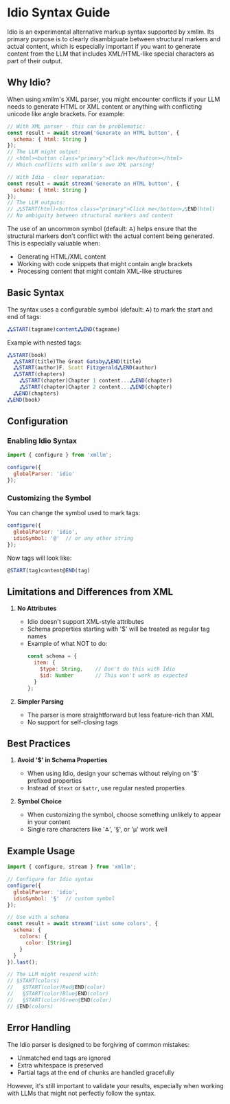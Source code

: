 # Idio Syntax Guide

Idio is an experimental alternative markup syntax supported by xmllm. Its primary purpose is to clearly disambiguate between structural markers and actual content, which is especially important if you want to generate content from the LLM that includes XML/HTML-like special characters as part of their output.

## Why Idio?

When using xmllm's XML parser, you might encounter conflicts if your LLM needs to generate HTML or XML content or anything with conflicting unicode like angle brackets. For example:

```javascript
// With XML parser - this can be problematic:
const result = await stream('Generate an HTML button', {
  schema: { html: String }
});
// The LLM might output:
// <html><button class="primary">Click me</button></html>
// Which conflicts with xmllm's own XML parsing!

// With Idio - clear separation:
const result = await stream('Generate an HTML button', {
  schema: { html: String }
});
// The LLM outputs:
// ⁂START(html)<button class="primary">Click me</button>⁂END(html)
// No ambiguity between structural markers and content
```

The use of an uncommon symbol (default: ⁂) helps ensure that the structural markers don't conflict with the actual content being generated. This is especially valuable when:
- Generating HTML/XML content
- Working with code snippets that might contain angle brackets
- Processing content that might contain XML-like structures

## Basic Syntax

The syntax uses a configurable symbol (default: ⁂) to mark the start and end of tags:

```javascript
⁂START(tagname)content⁂END(tagname)
```

Example with nested tags:
```javascript
⁂START(book)
  ⁂START(title)The Great Gatsby⁂END(title)
  ⁂START(author)F. Scott Fitzgerald⁂END(author)
  ⁂START(chapters)
    ⁂START(chapter)Chapter 1 content...⁂END(chapter)
    ⁂START(chapter)Chapter 2 content...⁂END(chapter)
  ⁂END(chapters)
⁂END(book)
```

## Configuration

### Enabling Idio Syntax

```javascript
import { configure } from 'xmllm';

configure({
  globalParser: 'idio'
});
```

### Customizing the Symbol

You can change the symbol used to mark tags:

```javascript
configure({
  globalParser: 'idio',
  idioSymbol: '@'  // or any other string
});
```

Now tags will look like:
```javascript
@START(tag)content@END(tag)
```

## Limitations and Differences from XML

1. **No Attributes**
   - Idio doesn't support XML-style attributes
   - Schema properties starting with '$' will be treated as regular tag names
   - Example of what NOT to do:
     ```javascript
     const schema = {
       item: {
         $type: String,    // Don't do this with Idio
         $id: Number       // This won't work as expected
       }
     };
     ```

2. **Simpler Parsing**
   - The parser is more straightforward but less feature-rich than XML
   - No support for self-closing tags

## Best Practices

1. **Avoid '$' in Schema Properties**
   - When using Idio, design your schemas without relying on '$' prefixed properties
   - Instead of `$text` or `$attr`, use regular nested properties

2. **Symbol Choice**
   - When customizing the symbol, choose something unlikely to appear in your content
   - Single rare characters like '⁂', '§', or 'µ' work well

## Example Usage

```javascript
import { configure, stream } from 'xmllm';

// Configure for Idio syntax
configure({
  globalParser: 'idio',
  idioSymbol: '§'  // custom symbol
});

// Use with a schema
const result = await stream('List some colors', {
  schema: {
    colors: {
      color: [String]
    }
  }
}).last();

// The LLM might respond with:
// §START(colors)
//   §START(color)Red§END(color)
//   §START(color)Blue§END(color)
//   §START(color)Green§END(color)
// §END(colors)
```

## Error Handling

The Idio parser is designed to be forgiving of common mistakes:

- Unmatched end tags are ignored
- Extra whitespace is preserved
- Partial tags at the end of chunks are handled gracefully

However, it's still important to validate your results, especially when working with LLMs that might not perfectly follow the syntax. 